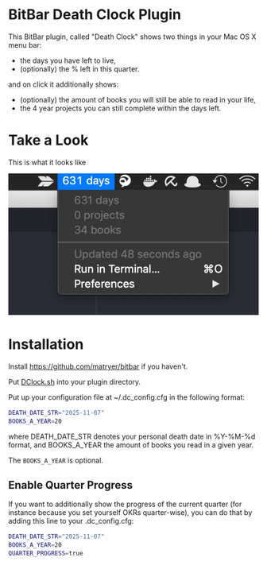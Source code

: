 # BitBar Death Clock Plugin

This BitBar plugin, called "Death Clock" shows two things in your Mac OS X menu bar:

- the days you have left to live,
- (optionally) the % left in this quarter.

and on click it additionally shows:

- (optionally) the amount of books you will still be able to read in your life,
- the 4 year projects you can still complete within the days left.

# Take a Look

This is what it looks like

![death clock plugin](pic/demo_pic.jpg "Death Clock")

# Installation

Install https://github.com/matryer/bitbar if you haven't.

Put [DClock.sh](DClock/DClock.sh) into your plugin directory.

Put up your configuration file at ~/.dc_config.cfg in the following format:

```bash
DEATH_DATE_STR="2025-11-07"
BOOKS_A_YEAR=20
```

where DEATH_DATE_STR denotes your personal death date in %Y-%M-%d format,
and BOOKS_A_YEAR the amount of books you read in a given year.

The `BOOKS_A_YEAR` is optional.

## Enable Quarter Progress

If you want to additionally show the progress of the current quarter (for instance
because you set yourself OKRs quarter-wise), you can do that by adding this line
to your .dc_config.cfg:

```bash
DEATH_DATE_STR="2025-11-07"
BOOKS_A_YEAR=20
QUARTER_PROGRESS=true
```
